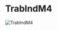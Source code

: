 # TrabIndM4

![TrabIndM4](https://user-images.githubusercontent.com/115498048/222129555-651c92c5-6fa5-48d4-a4c3-26be183d766a.png)
